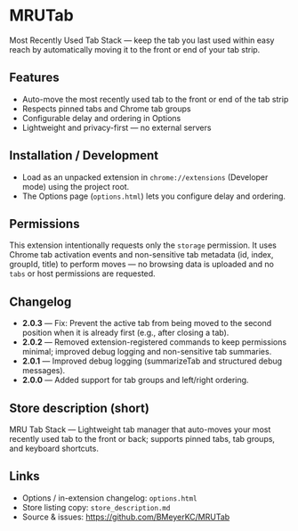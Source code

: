 # MRUTab
Most Recently Used Tab Stack — keep the tab you last used within easy reach by automatically moving it to the front or end of your tab strip.

## Features

- Auto-move the most recently used tab to the front or end of the tab strip
- Respects pinned tabs and Chrome tab groups
- Configurable delay and ordering in Options
- Lightweight and privacy-first — no external servers

## Installation / Development

- Load as an unpacked extension in `chrome://extensions` (Developer mode) using the project root.
- The Options page (`options.html`) lets you configure delay and ordering.

## Permissions

This extension intentionally requests only the `storage` permission. It uses Chrome tab activation events and non-sensitive tab metadata (id, index, groupId, title) to perform moves — no browsing data is uploaded and no `tabs` or host permissions are requested.

## Changelog

- **2.0.3** — Fix: Prevent the active tab from being moved to the second position when it is already first (e.g., after closing a tab).
- **2.0.2** — Removed extension-registered commands to keep permissions minimal; improved debug logging and non-sensitive tab summaries.
- **2.0.1** — Improved debug logging (summarizeTab and structured debug messages).
- **2.0.0** — Added support for tab groups and left/right ordering.

## Store description (short)
MRU Tab Stack — Lightweight tab manager that auto-moves your most recently used tab to the front or back; supports pinned tabs, tab groups, and keyboard shortcuts.

## Links

- Options / in-extension changelog: `options.html`
- Store listing copy: `store_description.md`
- Source & issues: https://github.com/BMeyerKC/MRUTab


